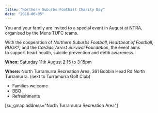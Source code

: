 ```yaml
---
title: "Northern Suburbs Football Charity Day"
date: "2018-06-05"
---
```


You and your family are invited to a special event in August at NTRA, organised by the Mens TUFC teams.

With the cooperation of _Northern Suburbs Football_, _Heartbeat of Football_, _RUOK?_, and the _Cardiac Arrest Survival Foundation_, the event aims to support heart health, suicide prevention and defib awareness.

**When:** Saturday 11th August 2:15 to 3:15pm

**Where:** North Turramurra Recreation Area, 361 Bobbin Head Rd North Turramurra. (next to Turramurra Golf Club)

- Families welcome
- BBQ
- Refreshments

\[su\_gmap address="North Turramurra Recreation Area"\]
